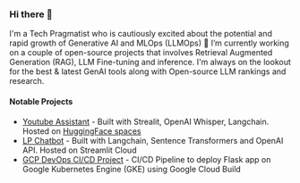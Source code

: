 ### Hi there 👋

I'm a Tech Pragmatist who is cautiously excited about the potential and rapid growth of Generative AI and MLOps (LLMOps)
🔭 I’m currently working on a couple of open-source projects that involves Retrieval Augmented Generation (RAG), LLM Fine-tuning and inference.
I'm always on the lookout for the best & latest GenAI tools along with Open-source LLM rankings and research.

#### Notable Projects
- [Youtube Assistant](https://github.com/olanigan/Youtube_Assistant) - Built with Strealit, OpenAI Whisper, Langchain. Hosted on [HuggingFace spaces](https://huggingface.co/spaces/olanigan/YoutubeAssistant)
- [LP Chatbot](https://github.com/olanigan/lp-chat) - Built with Langchain, Sentence Transformers and OpenAI API. Hosted on Streamlit Cloud
- [GCP DevOps CI/CD Project](https://github.com/olanigan/gcp-devops) - CI/CD Pipeline to deploy Flask app on Google Kubernetes Engine (GKE) using Google Cloud Build

<!--
**olanigan/olanigan** is a ✨ _special_ ✨ repository because its `README.md` (this file) appears on your GitHub profile.

Here are some ideas to get you started:

- 🔭 I’m currently working on ...
- 🌱 I’m currently learning ...
- 👯 I’m looking to collaborate on ...
- 🤔 I’m looking for help with ...
- 💬 Ask me about ...
- 📫 How to reach me: ...
- 😄 Pronouns: ...
- ⚡ Fun fact: ...
-->
